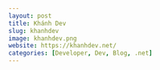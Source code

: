 ```yaml
---
layout: post
title: Khánh Dev
slug: khanhdev
image: khanhdev.png
website: https://khanhdev.net/
categories: [Developer, Dev, Blog, .net]
---
```

